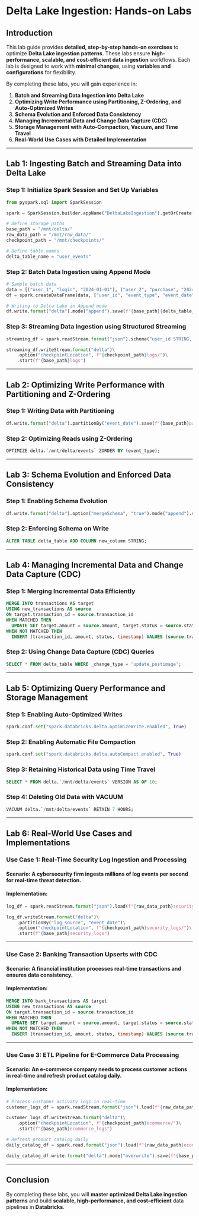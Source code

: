 # **Delta Lake Ingestion: Hands-on Labs**

## **Introduction**
This lab guide provides **detailed, step-by-step hands-on exercises** to optimize **Delta Lake ingestion patterns**. These labs ensure **high-performance, scalable, and cost-efficient data ingestion** workflows. Each lab is designed to work with **minimal changes**, using **variables and configurations** for flexibility.

By completing these labs, you will gain experience in:
1. **Batch and Streaming Data Ingestion into Delta Lake**
2. **Optimizing Write Performance using Partitioning, Z-Ordering, and Auto-Optimized Writes**
3. **Schema Evolution and Enforced Data Consistency**
4. **Managing Incremental Data and Change Data Capture (CDC)**
5. **Storage Management with Auto-Compaction, Vacuum, and Time Travel**
6. **Real-World Use Cases with Detailed Implementation**

---

## **Lab 1: Ingesting Batch and Streaming Data into Delta Lake**

### **Step 1: Initialize Spark Session and Set Up Variables**
```python
from pyspark.sql import SparkSession

spark = SparkSession.builder.appName("DeltaLakeIngestion").getOrCreate()

# Define storage paths
base_path = "/mnt/delta/"
raw_data_path = "/mnt/raw_data/"
checkpoint_path = "/mnt/checkpoints/"

# Define table names
delta_table_name = "user_events"
```

### **Step 2: Batch Data Ingestion using Append Mode**
```python
# Sample batch data
data = [("user_1", "login", "2024-01-01"), ("user_2", "purchase", "2024-01-02")]
df = spark.createDataFrame(data, ["user_id", "event_type", "event_date"])

# Writing to Delta Lake in Append mode
df.write.format("delta").mode("append").save(f"{base_path}{delta_table_name}")
```

### **Step 3: Streaming Data Ingestion using Structured Streaming**
```python
streaming_df = spark.readStream.format("json").schema("user_id STRING, event_type STRING, event_date STRING").load(raw_data_path)

streaming_df.writeStream.format("delta")\
    .option("checkpointLocation", f"{checkpoint_path}logs/")\
    .start(f"{base_path}logs")
```

---

## **Lab 2: Optimizing Write Performance with Partitioning and Z-Ordering**

### **Step 1: Writing Data with Partitioning**
```python
df.write.format("delta").partitionBy("event_date").save(f"{base_path}partitioned_events")
```

### **Step 2: Optimizing Reads using Z-Ordering**
```sql
OPTIMIZE delta.`/mnt/delta/events` ZORDER BY (event_type);
```

---

## **Lab 3: Schema Evolution and Enforced Data Consistency**

### **Step 1: Enabling Schema Evolution**
```python
df.write.format("delta").option("mergeSchema", "true").mode("append").save(f"{base_path}schema_evolution")
```

### **Step 2: Enforcing Schema on Write**
```sql
ALTER TABLE delta_table ADD COLUMN new_column STRING;
```

---

## **Lab 4: Managing Incremental Data and Change Data Capture (CDC)**

### **Step 1: Merging Incremental Data Efficiently**
```sql
MERGE INTO transactions AS target
USING new_transactions AS source
ON target.transaction_id = source.transaction_id
WHEN MATCHED THEN
  UPDATE SET target.amount = source.amount, target.status = source.status
WHEN NOT MATCHED THEN
  INSERT (transaction_id, amount, status, timestamp) VALUES (source.transaction_id, source.amount, source.status, source.timestamp);
```

### **Step 2: Using Change Data Capture (CDC) Queries**
```sql
SELECT * FROM delta_table WHERE _change_type = 'update_postimage';
```

---

## **Lab 5: Optimizing Query Performance and Storage Management**

### **Step 1: Enabling Auto-Optimized Writes**
```python
spark.conf.set("spark.databricks.delta.optimizeWrite.enabled", True)
```

### **Step 2: Enabling Automatic File Compaction**
```python
spark.conf.set("spark.databricks.delta.autoCompact.enabled", True)
```

### **Step 3: Retaining Historical Data using Time Travel**
```sql
SELECT * FROM delta.`/mnt/delta/events` VERSION AS OF 10;
```

### **Step 4: Deleting Old Data with VACUUM**
```sql
VACUUM delta.`/mnt/delta/events` RETAIN 7 HOURS;
```

---

## **Lab 6: Real-World Use Cases and Implementations**

### **Use Case 1: Real-Time Security Log Ingestion and Processing**

#### **Scenario:** A cybersecurity firm ingests **millions of log events per second** for **real-time threat detection**.

#### **Implementation:**
```python
log_df = spark.readStream.format("json").load(f"{raw_data_path}security_logs/")

log_df.writeStream.format("delta")\
    .partitionBy("log_source", "event_date")\
    .option("checkpointLocation", f"{checkpoint_path}security_logs/")\
    .start(f"{base_path}security_logs")
```

---

### **Use Case 2: Banking Transaction Upserts with CDC**

#### **Scenario:** A financial institution **processes real-time transactions** and ensures **data consistency**.

#### **Implementation:**
```sql
MERGE INTO bank_transactions AS target
USING new_transactions AS source
ON target.transaction_id = source.transaction_id
WHEN MATCHED THEN
  UPDATE SET target.amount = source.amount, target.status = source.status
WHEN NOT MATCHED THEN
  INSERT (transaction_id, amount, status, timestamp) VALUES (source.transaction_id, source.amount, source.status, source.timestamp);
```

---

### **Use Case 3: ETL Pipeline for E-Commerce Data Processing**

#### **Scenario:** An e-commerce company needs to process **customer actions in real-time** and **refresh product catalog daily**.

#### **Implementation:**
```python
# Process customer activity logs in real-time
customer_logs_df = spark.readStream.format("json").load(f"{raw_data_path}ecommerce/logs/")

customer_logs_df.writeStream.format("delta")\
    .option("checkpointLocation", f"{checkpoint_path}ecommerce/")\
    .start(f"{base_path}ecommerce_logs")

# Refresh product catalog daily
daily_catalog_df = spark.read.format("json").load(f"{raw_data_path}ecommerce/product_catalog/")

daily_catalog_df.write.format("delta").mode("overwrite").save(f"{base_path}product_catalog")
```

---

## **Conclusion**
By completing these labs, you will **master optimized Delta Lake ingestion patterns** and build **scalable, high-performance, and cost-efficient** data pipelines in **Databricks**.

